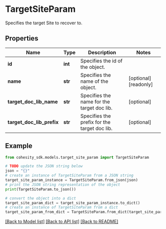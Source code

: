 # TargetSiteParam

Specifies the target Site to recover to.

## Properties

Name | Type | Description | Notes
------------ | ------------- | ------------- | -------------
**id** | **int** | Specifies the id of the object. | 
**name** | **str** | Specifies the name of the object. | [optional] [readonly] 
**target_doc_lib_name** | **str** | Specifies the name for the target doc lib. | [optional] 
**target_doc_lib_prefix** | **str** | Specifies the prefix for the target doc lib. | [optional] 

## Example

```python
from cohesity_sdk.models.target_site_param import TargetSiteParam

# TODO update the JSON string below
json = "{}"
# create an instance of TargetSiteParam from a JSON string
target_site_param_instance = TargetSiteParam.from_json(json)
# print the JSON string representation of the object
print(TargetSiteParam.to_json())

# convert the object into a dict
target_site_param_dict = target_site_param_instance.to_dict()
# create an instance of TargetSiteParam from a dict
target_site_param_from_dict = TargetSiteParam.from_dict(target_site_param_dict)
```
[[Back to Model list]](../README.md#documentation-for-models) [[Back to API list]](../README.md#documentation-for-api-endpoints) [[Back to README]](../README.md)


